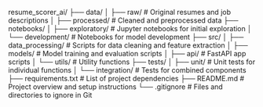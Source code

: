 resume_scorer_ai/
├── data/
│   ├── raw/                # Original resumes and job descriptions
│   ├── processed/          # Cleaned and preprocessed data
├── notebooks/
│   ├── exploratory/        # Jupyter notebooks for initial exploration
│   └── development/        # Notebooks for model development
├── src/
│   ├── data_processing/    # Scripts for data cleaning and feature extraction
│   ├── models/             # Model training and evaluation scripts
│   ├── api/                # FastAPI app scripts
│   └── utils/              # Utility functions
├── tests/
│   ├── unit/               # Unit tests for individual functions
│   └── integration/        # Tests for combined components
├── requirements.txt        # List of project dependencies
├── README.md               # Project overview and setup instructions
└── .gitignore              # Files and directories to ignore in Git
